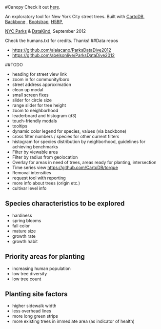 #Canopy
Check it out [here]( http://seeread.github.com/canopy).

An exploratory tool for New York City street trees.  Built with [CartoDB](http://cartodb.com/), [Backbone](http://backbonejs.org/) , [Bootstrap](http://twitter.github.com/bootstrap/), [H5BP](http://html5boilerplate.com/), 

[NYC Parks](http://www.nycgovparks.org/) & [DataKind](http://datakind.org), September 2012

Check the humans.txt for credits.  Thanks!
##Data repos
- https://github.com/alaiacano/ParksDataDive2012
- https://github.com/abelsonlive/ParksDataDive2012

##TODO
- heading for street view link
- zoom in for community/boro
- street address approximation
- clean up modal
- small screen fixes
- slider for circle size
- range slider for tree height
- zoom to neighborhood
- leaderboard and histogram (d3)
- touch-friendly modals
- tooltips
- dynamic color legend for species, values (via backbone)
- cross filter numbers / species for other current filters
- histogram for species distribution by neighborhood, guidelines for achieving benchmarks
- Filter by viewable area
- Filter by radius from geolocation
- Overlay for areas in need of trees, areas ready for planting, intersection
- Time series view https://github.com/CartoDB/torque
- Removal intensities
- request tool with reporting
- more info about trees (origin etc.)
- cultivar level info

## Species characteristics to be explored
- hardiness
- spring blooms
- fall color
- mature size
- growth rate
- growth habit

## Priority areas for planting
- increasing human population
- low tree diversity
- low tree count

## Planting site factors
- higher sidewalk width
- less overhead lines
- more long green strips
- more existing trees in immediate area (as indicator of health)
